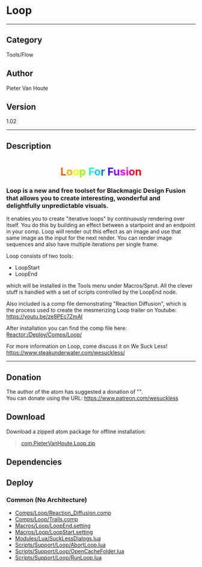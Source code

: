 # Loop
___

## Category
Tools/Flow

## Author
Pieter Van Houte

## Version
1.02

___

## Description
<h1 align="center"><span style="color:#ff5900">L</span><span style="color:#ffb300">o</span><span style="color:#f0ff00">o</span><span style="color:#96ff00">p</span><span style="color:#3cff00"> </span><span style="color:#00ff1e"><su<span style="color:#00ffd1">F</span><span style="color:#00d1ff">o</span><span style="color:#0077ff">r</span> <span style="color:#3c00ff">F</span><span style="color:#9600ff">u</span><span style="color:#f000ff">s</span><span style="color:#ff00b3">i</span><span style="color:#ff0059">o</span><span style="color:#ff0000">n</span></h1>

<h3><p>Loop is a new and free toolset for Blackmagic Design Fusion that allows you to create interesting, wonderful and delightfully unpredictable visuals.</p></h3>
<p>It enables you to create "iterative loops" by continuously rendering over itself. You do this by building an effect between a startpoint and an endpoint in your comp. Loop will render out this effect as an image and use that same image as the input for the next render. You can render image sequences and also have multiple iterations per single frame.</p>

<p>Loop consists of two tools:
<ul>
<li>LoopStart</li>
<li>LoopEnd</li>
</ul>
which will be installed in the Tools menu under Macros/Sprut. All the clever stuff is handled with a set of scripts controlled by the LoopEnd node.</p>
<p>Also included is a comp file demonstrating "Reaction Diffusion", which is the process used to create the mesmerizing Loop trailer on Youtube: <a href="https://youtu.be/ze8PEc7ZmAI">https://youtu.be/ze8PEc7ZmAI</a></p>
<p>After installation you can find the comp file here:<br>
<a href="file://Reactor:/Deploy/Comps/Loop/">Reactor:/Deploy/Comps/Loop/</a></p>

<p>For more information on Loop, come discuss it on We Suck Less!<br>
<a href="https://www.steakunderwater.com/wesuckless/">https://www.steakunderwater.com/wesuckless/</a></p>

___

## Donation
The author of the atom has suggested a donation of "".  
You can donate using the URL: <a href="https://www.patreon.com/wesuckless">https://www.patreon.com/wesuckless</a>

## Download

Download a zipped atom package for offline installation:
> [com.PieterVanHoute.Loop.zip](https://gitlab.com/WeSuckLess/Reactor/-/archive/master/Reactor-master.zip?path=Atoms/com.PieterVanHoute.Loop)  

## Dependencies

## Deploy

### Common (No Architecture)

<ul>
<li><a href="https://gitlab.com/WeSuckLess/Reactor/-/blob/master/Atoms/com.PieterVanHoute.Loop/Comps/Loop/Reaction_Diffusion.comp?ref_type=heads">Comps/Loop/Reaction_Diffusion.comp</a></li>
<li><a href="https://gitlab.com/WeSuckLess/Reactor/-/blob/master/Atoms/com.PieterVanHoute.Loop/Comps/Loop/Trails.comp?ref_type=heads">Comps/Loop/Trails.comp</a></li>
<li><a href="https://gitlab.com/WeSuckLess/Reactor/-/blob/master/Atoms/com.PieterVanHoute.Loop/Macros/Loop/LoopEnd.setting?ref_type=heads">Macros/Loop/LoopEnd.setting</a></li>
<li><a href="https://gitlab.com/WeSuckLess/Reactor/-/blob/master/Atoms/com.PieterVanHoute.Loop/Macros/Loop/LoopStart.setting?ref_type=heads">Macros/Loop/LoopStart.setting</a></li>
<li><a href="https://gitlab.com/WeSuckLess/Reactor/-/blob/master/Atoms/com.PieterVanHoute.Loop/Modules/Lua/SuckLessDialogs.lua?ref_type=heads">Modules/Lua/SuckLessDialogs.lua</a></li>
<li><a href="https://gitlab.com/WeSuckLess/Reactor/-/blob/master/Atoms/com.PieterVanHoute.Loop/Scripts/Support/Loop/AbortLoop.lua?ref_type=heads">Scripts/Support/Loop/AbortLoop.lua</a></li>
<li><a href="https://gitlab.com/WeSuckLess/Reactor/-/blob/master/Atoms/com.PieterVanHoute.Loop/Scripts/Support/Loop/OpenCacheFolder.lua?ref_type=heads">Scripts/Support/Loop/OpenCacheFolder.lua</a></li>
<li><a href="https://gitlab.com/WeSuckLess/Reactor/-/blob/master/Atoms/com.PieterVanHoute.Loop/Scripts/Support/Loop/RunLoop.lua?ref_type=heads">Scripts/Support/Loop/RunLoop.lua</a></li>
</ul>
